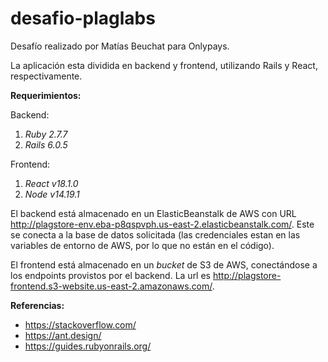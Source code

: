 # desafio-plaglabs

Desafío realizado por Matías Beuchat para Onlypays.

La aplicación esta dividida en backend y frontend, utilizando Rails y React, respectivamente.


**Requerimientos:**

Backend:
1. *Ruby 2.7.7*
2. *Rails 6.0.5*

Frontend:
1. *React v18.1.0*
2. *Node v14.19.1*



El backend está almacenado en un ElasticBeanstalk de AWS con URL http://plagstore-env.eba-p8qspvph.us-east-2.elasticbeanstalk.com/. Este se conecta a la base de datos solicitada (las credenciales estan en las variables de entorno de AWS, por lo que no están en el código).

El frontend está almacenado en un *bucket* de S3 de AWS, conectándose a los endpoints provistos por el backend. La url es http://plagstore-frontend.s3-website.us-east-2.amazonaws.com/.



**Referencias:**

- https://stackoverflow.com/
- https://ant.design/
- https://guides.rubyonrails.org/